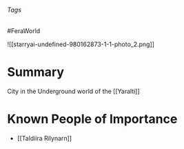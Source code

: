 ###### Tags

#FeraWorld

![[starryai-undefined-980162873-1-1-photo_2.png]]

# Summary
City in the Underground world of the [[Yaralti]]

# Known People of Importance
- [[Taldiira Rilynarn]]